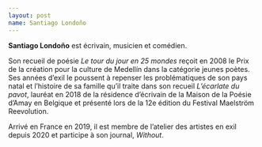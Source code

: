 ```yaml
---
layout: post
name: Santiago Londoño
---
```

**Santiago Londoño** est écrivain, musicien et comédien. 

Son recueil de poésie *Le tour du jour en 25 mondes* reçoit en 2008 le Prix de la création pour la culture de Medellín dans la catégorie jeunes poètes. Ses années d’exil le poussent à repenser les problématiques de son pays natal et l’histoire de sa famille qu’il traite dans son recueil *L’écarlate du pavot*, lauréat en 2018 de la résidence d’écrivain de la Maison de la Poésie d’Amay en Belgique et présenté lors de la 12e édition du Festival Maelström Reevolution. 

Arrivé en France en 2019, il est membre de l’atelier des artistes en exil depuis 2020 et participe à son journal, *Without*.